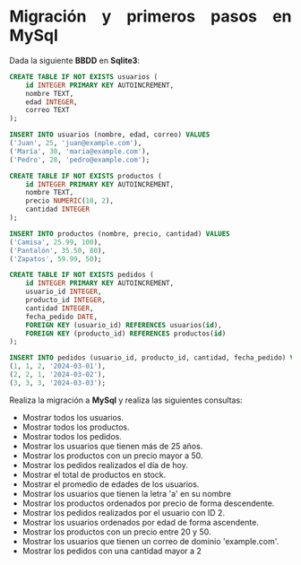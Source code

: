 <div align="justify">

# Migración y primeros pasos en MySql

Dada la siguiente __BBDD__ en __Sqlite3__:

```sql
CREATE TABLE IF NOT EXISTS usuarios (
    id INTEGER PRIMARY KEY AUTOINCREMENT,
    nombre TEXT,
    edad INTEGER,
    correo TEXT
);

INSERT INTO usuarios (nombre, edad, correo) VALUES
('Juan', 25, 'juan@example.com'),
('María', 30, 'maria@example.com'),
('Pedro', 28, 'pedro@example.com');

CREATE TABLE IF NOT EXISTS productos (
    id INTEGER PRIMARY KEY AUTOINCREMENT,
    nombre TEXT,
    precio NUMERIC(10, 2),
    cantidad INTEGER
);

INSERT INTO productos (nombre, precio, cantidad) VALUES
('Camisa', 25.99, 100),
('Pantalón', 35.50, 80),
('Zapatos', 59.99, 50);

CREATE TABLE IF NOT EXISTS pedidos (
    id INTEGER PRIMARY KEY AUTOINCREMENT,
    usuario_id INTEGER,
    producto_id INTEGER,
    cantidad INTEGER,
    fecha_pedido DATE,
    FOREIGN KEY (usuario_id) REFERENCES usuarios(id),
    FOREIGN KEY (producto_id) REFERENCES productos(id)
);

INSERT INTO pedidos (usuario_id, producto_id, cantidad, fecha_pedido) VALUES
(1, 1, 2, '2024-03-01'),
(2, 2, 1, '2024-03-02'),
(3, 3, 3, '2024-03-03');
```

Realiza la migración a __MySql__ y realiza las siguientes consultas:

- Mostrar todos los usuarios.
- Mostrar todos los productos.
- Mostrar todos los pedidos.
- Mostrar los usuarios que tienen más de 25 años.
- Mostrar los productos con un precio mayor a 50.
- Mostrar los pedidos realizados el día de hoy.
- Mostrar el total de productos en stock.
- Mostrar el promedio de edades de los usuarios.
- Mostrar los usuarios que tienen la letra 'a' en su nombre
- Mostrar los productos ordenados por precio de forma descendente.
- Mostrar los pedidos realizados por el usuario con ID 2.
- Mostrar los usuarios ordenados por edad de forma ascendente.
- Mostrar los productos con un precio entre 20 y 50.
- Mostrar los usuarios que tienen un correo de dominio 'example.com'.
- Mostrar los pedidos con una cantidad mayor a 2

</div>